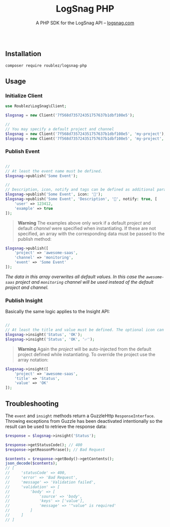 <div align="center">
    <h1>LogSnag PHP</h1>
	<p>A PHP SDK for the LogSnag API – <a href="https://logsnag.com">logsnag.com</a></p>
	<br>
	<br>
</div>


## Installation

```sh
composer require roublez/logsnag-php
```

## Usage

### Initialize Client

```php
use Roublez\LogSnag\Client;

$logsnag = new Client('7f568d735724351757637b1dbf108e5');

//
// You may specify a default project and channel
$logsnag = new Client('7f568d735724351757637b1dbf108e5', 'my-project');
$logsnag = new Client('7f568d735724351757637b1dbf108e5', 'my-project', 'my-channel');
```

### Publish Event

```php

//
// At least the event name must be defined.
$logsnag->publish('Some Event');

//
// Description, icon, notify and tags can be defined as additional parameters.
$logsnag->publish('Some Event', icon: '🥳');
$logsnag->publish('Some Event', 'Description', '🥳', notify: true, [
    'user' => 123412,
    'example' => true
]);
```

> **Warning**
> The examples above only work if a default _project_ and default _channel_ were specified when instantiating. If these are not specified, an array with the corresponding data must be passed to the publish method:

```php
$logsnag->publish([
    'project' => 'awesome-saas',
    'channel' => 'monitoring',
    'event' => 'Some Event'
]);
```
_The data in this array overwrites all default values. In this case the `awesome-saas` project and `monitoring` channel will be used instead of the default project and channel._

### Publish Insight

Basically the same logic applies to the Insight API:

```php

//
// At least the title and value must be defined. The optional icon can be set as a third parameter
$logsnag->insight('Status', 'OK');
$logsnag->insight('Status', 'OK', '✅');
```

> **Warning**
> Again the _project_ will be auto-injected from the default project defined while instantiating. To override the project use the array notation:

```php
$logsnag->insight([
    'project' => 'awesome-saas',
    'title' => 'Status',
    'value' => 'OK'
]);
```

## Troubleshooting

The `event` and `insight` methods return a GuzzleHttp `ResponseInterface`. Throwing exceptions from Guzzle has been deactivated intentionally so the result can be used to retrieve the response data:

```php
$response = $logsnag->insight('Status');

$response->getStatusCode(); // 400
$response->getReasonPhrase(); // Bad Request

$contents = $response->getBody()->getContents();
json_decode($contents);
// [
//     'statusCode' => 400,
//     'error' => 'Bad Request',
//     'message' => 'Validation failed',
//     'validation' => [
//         'body' => [
//             'source' => 'body',
//             'keys' => ['value'],
//             'message' => '"value" is required'
//         ]
//     ]
// ]
```
